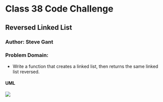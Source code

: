 # Class 38 Code Challenge

## Reversed Linked List

### Author: Steve Gant

### Problem Domain:
  - Write a function that creates a linked list, then returns the same linked list reversed.


#### UML
![](../assets/CodeChallenge38.png)